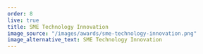 ```yaml
---
order: 8
live: true
title: SME Technology Innovation
image_source: "/images/awards/sme-technology-innovation.png"
image_alternative_text: SME Technology Innovation
---
```


